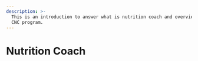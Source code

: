 ```yaml
---
description: >-
  This is an introduction to answer what is nutrition coach and overview NASM
  CNC program.
---
```


# Nutrition Coach





